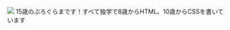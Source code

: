 
<img src="https://github-readme-stats.vercel.app/api/top-langs/?username=xqrcx?theme=ambient_gradient">
15歳のぷろぐらまです！すべて独学で8歳からHTML、10歳からCSSを書いています
